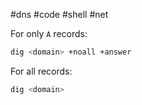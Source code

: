 #dns #code #shell #net

For only `A` records:
```bash
dig <domain> +noall +answer
```
For all records:
```bash
dig <domain>
```